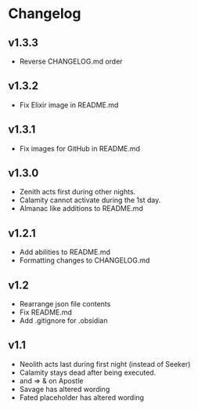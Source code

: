 # Changelog
## v1.3.3
* Reverse CHANGELOG.md order
## v1.3.2
* Fix Elixir image in README.md
## v1.3.1
* Fix images for GitHub in README.md
## v1.3.0
* Zenith acts first during other nights.
* Calamity cannot activate during the 1st day.
* Almanac like additions to README.md
## v1.2.1
* Add abilities to README.md
* Formatting changes to CHANGELOG.md
## v1.2
* Rearrange json file contents
* Fix README.md
* Add .gitignore for .obsidian
## v1.1
* Neolith acts last during first night (instead of Seeker)
* Calamity stays dead after being executed.
* and => & on Apostle
* Savage has altered wording
* Fated placeholder has altered wording